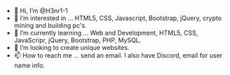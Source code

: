 - 👋 Hi, I’m @H3nr1-1
- 👀 I’m interested in ... HTML5, CSS, Javascript, Bootstrap, jQuery, crypto mining and building pc's.
- 🌱 I’m currently learning ... Web and Development, HTML5, CSS, JavaScripr, jQuery, Bootstrap, PHP, MySQL. 
- 💞️ I’m looking to create unique websites. 
- 📫 How to reach me ... send an email.  I also have Discord, email for user name info.

<!---
H3nr1-1/H3nr1-1 is a ✨ special ✨ repository because its `README.md` (this file) appears on your GitHub profile.
You can click the Preview link to take a look at your changes.
--->

